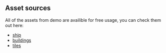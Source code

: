 ## Asset sources
All of the assets from demo are availible for free usage, you can check them out here:

- [ship](https://starlight-furnace.itch.io/starlight-menagerie)
- [buildings](https://morithedaichi.itch.io/future-assets-free)
- [tiles](https://starlight-furnace.itch.io/isometric-map-pack-archology-south)